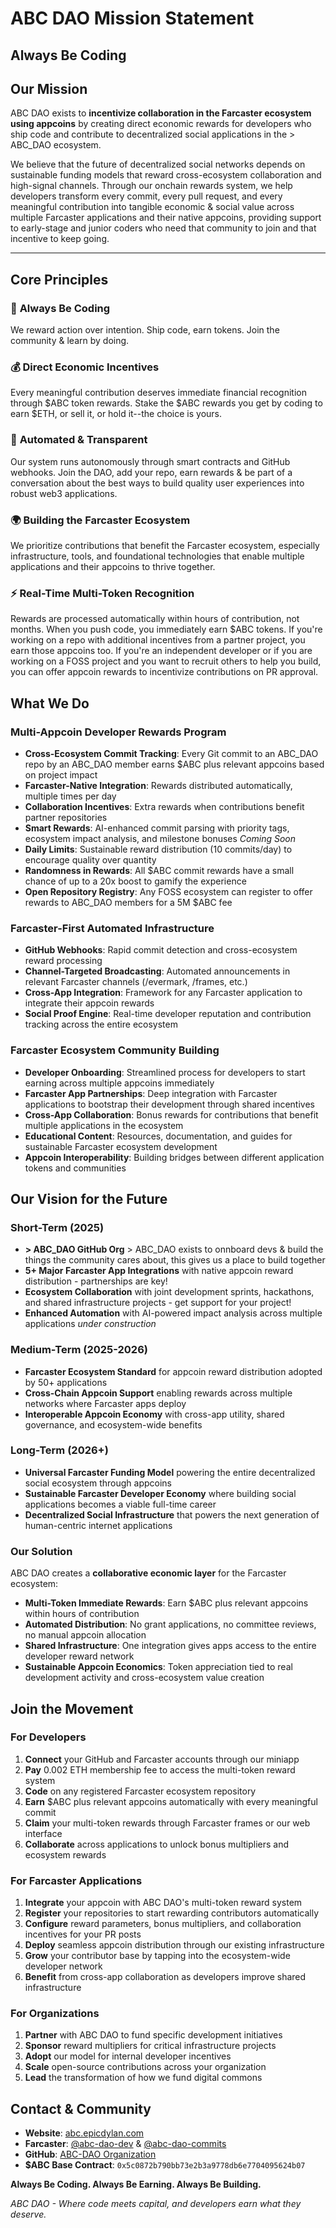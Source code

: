 # ABC DAO Mission Statement
## Always Be Coding

## **Our Mission**

ABC DAO exists to **incentivize collaboration in the Farcaster ecosystem using appcoins** by creating direct economic rewards for developers who ship code and contribute to decentralized social applications in the > ABC_DAO ecosystem.

We believe that the future of decentralized social networks depends on sustainable funding models that reward cross-ecosystem collaboration and high-signal channels. Through our onchain rewards system, we help developers transform every commit, every pull request, and every meaningful contribution into tangible economic & social value across multiple Farcaster applications and their native appcoins, providing support to early-stage and junior coders who need that community to join and that incentive to keep going.

---

## **Core Principles**

### 🚀 **Always Be Coding**
We reward action over intention. Ship code, earn tokens. Join the community & learn by doing.

### 💰 **Direct Economic Incentives**
Every meaningful contribution deserves immediate financial recognition through $ABC token rewards. Stake the $ABC rewards you get by coding to earn $ETH, or sell it, or hold it--the choice is yours.

### 🤖 **Automated & Transparent**
Our system runs autonomously through smart contracts and GitHub webhooks. Join the DAO, add your repo, earn rewards & be part of a conversation about the best ways to build quality user experiences into robust web3 applications.

### 🌍 **Building the Farcaster Ecosystem**
We prioritize contributions that benefit the Farcaster ecosystem, especially infrastructure, tools, and foundational technologies that enable multiple applications and their appcoins to thrive together.

### ⚡ **Real-Time Multi-Token Recognition**
Rewards are processed automatically within hours of contribution, not months. When you push code, you immediately earn $ABC tokens. If you're working on a repo with additional incentives from a partner project, you earn those appcoins too. If you're an independent developer or if you are working on a FOSS project and you want to recruit others to help you build, you can offer appcoin rewards to incentivize contributions on PR approval. 

## **What We Do**

### **Multi-Appcoin Developer Rewards Program**
- **Cross-Ecosystem Commit Tracking**: Every Git commit to an ABC_DAO repo by an ABC_DAO member earns $ABC plus relevant appcoins based on project impact
- **Farcaster-Native Integration**: Rewards distributed automatically, multiple times per day
- **Collaboration Incentives**: Extra rewards when contributions benefit partner repositories
- **Smart Rewards**: AI-enhanced commit parsing with priority tags, ecosystem impact analysis, and milestone bonuses *Coming Soon*
- **Daily Limits**: Sustainable reward distribution (10 commits/day) to encourage quality over quantity
- **Randomness in Rewards**: All $ABC commit rewards have a small chance of up to a 20x boost to gamify the experience
- **Open Repository Registry**: Any FOSS ecosystem can register to offer rewards to ABC_DAO members for a 5M $ABC fee

### **Farcaster-First Automated Infrastructure**
- **GitHub Webhooks**: Rapid commit detection and cross-ecosystem reward processing
- **Channel-Targeted Broadcasting**: Automated announcements in relevant Farcaster channels (/evermark, /frames, etc.)
- **Cross-App Integration**: Framework for any Farcaster application to integrate their appcoin rewards
- **Social Proof Engine**: Real-time developer reputation and contribution tracking across the entire ecosystem

### **Farcaster Ecosystem Community Building**
- **Developer Onboarding**: Streamlined process for developers to start earning across multiple appcoins immediately
- **Farcaster App Partnerships**: Deep integration with Farcaster applications to bootstrap their development through shared incentives
- **Cross-App Collaboration**: Bonus rewards for contributions that benefit multiple applications in the ecosystem
- **Educational Content**: Resources, documentation, and guides for sustainable Farcaster ecosystem development
- **Appcoin Interoperability**: Building bridges between different application tokens and communities

## **Our Vision for the Future**

### **Short-Term (2025)**
- **> ABC_DAO GitHub Org** > ABC_DAO exists to onnboard devs & build the things the community cares about, this gives us a place to build together
- **5+ Major Farcaster App Integrations** with native appcoin reward distribution - partnerships are key!
- **Ecosystem Collaboration** with joint development sprints, hackathons, and shared infrastructure projects - get support for your project!
- **Enhanced Automation** with AI-powered impact analysis across multiple applications *under construction*

### **Medium-Term (2025-2026)**
- **Farcaster Ecosystem Standard** for appcoin reward distribution adopted by 50+ applications
- **Cross-Chain Appcoin Support** enabling rewards across multiple networks where Farcaster apps deploy
- **Interoperable Appcoin Economy** with cross-app utility, shared governance, and ecosystem-wide benefits

### **Long-Term (2026+)**
- **Universal Farcaster Funding Model** powering the entire decentralized social ecosystem through appcoins
- **Sustainable Farcaster Developer Economy** where building social applications becomes a viable full-time career
- **Decentralized Social Infrastructure** that powers the next generation of human-centric internet applications


### **Our Solution**
ABC DAO creates a **collaborative economic layer** for the Farcaster ecosystem:
- **Multi-Token Immediate Rewards**: Earn $ABC plus relevant appcoins within hours of contribution
- **Automated Distribution**: No grant applications, no committee reviews, no manual appcoin allocation
- **Shared Infrastructure**: One integration gives apps access to the entire developer reward network
- **Sustainable Appcoin Economics**: Token appreciation tied to real development activity and cross-ecosystem value creation

## **Join the Movement**

### **For Developers**
1. **Connect** your GitHub and Farcaster accounts through our miniapp
2. **Pay** 0.002 ETH membership fee to access the multi-token reward system
3. **Code** on any registered Farcaster ecosystem repository
4. **Earn** $ABC plus relevant appcoins automatically with every meaningful commit
5. **Claim** your multi-token rewards through Farcaster frames or our web interface
6. **Collaborate** across applications to unlock bonus multipliers and ecosystem rewards

### **For Farcaster Applications**
1. **Integrate** your appcoin with ABC DAO's multi-token reward system
2. **Register** your repositories to start rewarding contributors automatically  
3. **Configure** reward parameters, bonus multipliers, and collaboration incentives for your PR posts
4. **Deploy** seamless appcoin distribution through our existing infrastructure
5. **Grow** your contributor base by tapping into the ecosystem-wide developer network
6. **Benefit** from cross-app collaboration as developers improve shared infrastructure

### **For Organizations**
1. **Partner** with ABC DAO to fund specific development initiatives
2. **Sponsor** reward multipliers for critical infrastructure projects
3. **Adopt** our model for internal developer incentives
4. **Scale** open-source contributions across your organization
5. **Lead** the transformation of how we fund digital commons

## **Contact & Community**

- **Website**: [abc.epicdylan.com](https://abc.epicdylan.com)
- **Farcaster**: [@abc-dao-dev](https://farcaster.xyz/abc-dao-dev) & [@abc-dao-commits](https://farcaster.xyz/abc-dao-commits)
- **GitHub**: [ABC-DAO Organization](https://github.com/abc-dao)
- **$ABC Base Contract**: `0x5c0872b790bb73e2b3a9778db6e7704095624b07`

**Always Be Coding. Always Be Earning. Always Be Building.**

*ABC DAO - Where code meets capital, and developers earn what they deserve.*